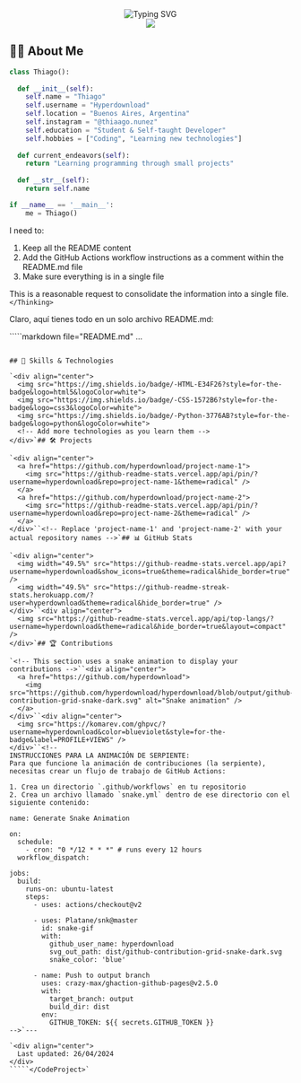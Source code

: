 <CodeProject id="profile_readme">
<div align="center">
  <img src="https://readme-typing-svg.herokuapp.com?font=Fira+Code&size=32&duration=3000&pause=1000&color=F7D533&center=true&vCenter=true&width=600&lines=Hey+there!+I'm+Thiago+Nuñez;Developer+from+Buenos+Aires;Building+the+future+one+line+at+a+time" alt="Typing SVG" />
</div>

<div align="center">
  <a href="https://www.instagram.com/thiaago.nunez">
    <img src="https://img.shields.io/badge/Instagram-E4405F?style=for-the-badge&logo=instagram&logoColor=white">
  </a>
  <!-- Add more social links here as needed -->
</div>

## 👨‍💻 About Me

```python
class Thiago():
    
  def __init__(self):
    self.name = "Thiago"
    self.username = "Hyperdownload"
    self.location = "Buenos Aires, Argentina"
    self.instagram = "@thiaago.nunez"
    self.education = "Student & Self-taught Developer"
    self.hobbies = ["Coding", "Learning new technologies"]
  
  def current_endeavors(self):
    return "Learning programming through small projects"
  
  def __str__(self):
    return self.name

if __name__ == '__main__':
    me = Thiago()
```
I need to:

1. Keep all the README content
2. Add the GitHub Actions workflow instructions as a comment within the README.md file
3. Make sure everything is in a single file


This is a reasonable request to consolidate the information into a single file.
`</Thinking>`

Claro, aquí tienes todo en un solo archivo README.md:

`<CodeProject id="profile_readme">````markdown file="README.md"
...
```

## 🚀 Skills & Technologies

`<div align="center">
  <img src="https://img.shields.io/badge/-HTML-E34F26?style=for-the-badge&logo=html5&logoColor=white">
  <img src="https://img.shields.io/badge/-CSS-1572B6?style=for-the-badge&logo=css3&logoColor=white">
  <img src="https://img.shields.io/badge/-Python-3776AB?style=for-the-badge&logo=python&logoColor=white">
  <!-- Add more technologies as you learn them -->
</div>`## 🛠️ Projects

`<div align="center">
  <a href="https://github.com/hyperdownload/project-name-1">
    <img src="https://github-readme-stats.vercel.app/api/pin/?username=hyperdownload&repo=project-name-1&theme=radical" />
  </a>
  <a href="https://github.com/hyperdownload/project-name-2">
    <img src="https://github-readme-stats.vercel.app/api/pin/?username=hyperdownload&repo=project-name-2&theme=radical" />
  </a>
</div>``<!-- Replace 'project-name-1' and 'project-name-2' with your actual repository names -->`## 📊 GitHub Stats

`<div align="center">
  <img width="49.5%" src="https://github-readme-stats.vercel.app/api?username=hyperdownload&show_icons=true&theme=radical&hide_border=true" />
  <img width="49.5%" src="https://github-readme-streak-stats.herokuapp.com/?user=hyperdownload&theme=radical&hide_border=true" />
</div>``<div align="center">
  <img src="https://github-readme-stats.vercel.app/api/top-langs/?username=hyperdownload&theme=radical&hide_border=true&layout=compact" />
</div>`## 🏆 Contributions

`<!-- This section uses a snake animation to display your contributions -->``<div align="center">
  <a href="https://github.com/hyperdownload">
    <img src="https://github.com/hyperdownload/hyperdownload/blob/output/github-contribution-grid-snake-dark.svg" alt="Snake animation" />
  </a>
</div>``<div align="center">
  <img src="https://komarev.com/ghpvc/?username=hyperdownload&color=blueviolet&style=for-the-badge&label=PROFILE+VIEWS" />
</div>``<!-- 
INSTRUCCIONES PARA LA ANIMACIÓN DE SERPIENTE:
Para que funcione la animación de contribuciones (la serpiente), necesitas crear un flujo de trabajo de GitHub Actions:

1. Crea un directorio `.github/workflows` en tu repositorio
2. Crea un archivo llamado `snake.yml` dentro de ese directorio con el siguiente contenido:

name: Generate Snake Animation

on:
  schedule:
    - cron: "0 */12 * * *" # runs every 12 hours
  workflow_dispatch:

jobs:
  build:
    runs-on: ubuntu-latest
    steps:
      - uses: actions/checkout@v2
      
      - uses: Platane/snk@master
        id: snake-gif
        with:
          github_user_name: hyperdownload
          svg_out_path: dist/github-contribution-grid-snake-dark.svg
          snake_color: 'blue'
      
      - name: Push to output branch
        uses: crazy-max/ghaction-github-pages@v2.5.0
        with:
          target_branch: output
          build_dir: dist
        env:
          GITHUB_TOKEN: ${{ secrets.GITHUB_TOKEN }}
-->`---

`<div align="center">
  Last updated: 26/04/2024
</div>
`````</CodeProject>`
